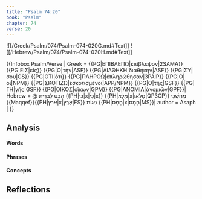 ```yaml
---
title: "Psalm 74:20"
book: "Psalm"
chapter: 74
verse: 20
---
```

![[/Greek/Psalm/074/Psalm-074-020G.md#Text]]
![[/Hebrew/Psalm/074/Psalm-074-020H.md#Text]]

{{Infobox Psalm/Verse |
  Greek = {{PG|ΕΠΙΒΛΕΠΩ|ἐπίβλεψον|2SAMA}} {{PG|ΕΙΣ|εἰς}} {{PG|Ο|τὴν|ASF}} {{PG|ΔΙΑΘΗΚΗ|διαθήκην|ASF}} {{PG|ΣΥ|σου|GS}} {{PG|ΟΤΙ|ὅτι}} {{PG|ΠΛΗΡΟΩ|ἐπληρώθησαν|3PAIP}} {{PG|Ο|οἱ|NPM}} {{PG|ΣΚΟΤΙΖΩ|ἐσκοτισμένοι|APP/NPM}} {{PG|Ο|τῆς|GSF}} {{PG|ΓΗ|γῆς|GSF}} {{PG|ΟΙΚΟΣ|οἴκων|GPM}} {{PG|ΑΝΟΜΙΑ|ἀνομιῶν|GPF}}|
  Hebrew = @
הַבֵּט
לַבְּרִית
{{PH|כִּי|x|כִּי|x}} {{PH|מָלָא|x|מָלְאוּ|QP3CP}}
מַחֲשַׁכֵּי
{{Maqqef}}{{PH|ארץ|x|אֶרֶץ|FS}}
נְאוֹת
{{PH|חָמָס|x|חָמָס|MS}}׃|
  author = Asaph |
}}

## Analysis

#### Words

#### Phrases

#### Concepts

## Reflections
